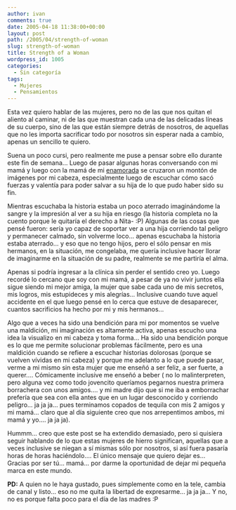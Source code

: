 ```yaml
---
author: ivan
comments: true
date: 2005-04-18 11:38:00+00:00
layout: post
path: /2005/04/strength-of-woman
slug: strength-of-woman
title: Strength of a Woman
wordpress_id: 1005
categories:
  - Sin categoría
tags:
  - Mujeres
  - Pensamientos
---
```


Esta vez quiero hablar de las mujeres, pero no de las que nos quitan el aliento al caminar, ni de las que muestran cada una de las delicadas líneas de su cuerpo, sino de las que están siempre detrás de nosotros, de aquellas que no les importa sacrificar todo por nosotros sin esperar nada a cambio, apenas un sencillo te quiero.

Suena un poco cursi, pero realmente me puse a pensar sobre ello durante este fin de semana... Luego de pasar algunas horas conversando con mi mamá y luego con la mamá de mi [enamorada](https://nitadp.blogspot.com/) se cruzaron un montón de imágenes por mi cabeza, especialmente luego de escuchar cómo sacó fuerzas y valentía para poder salvar a su hija de lo que pudo haber sido su fin.

Mientras escuchaba la historia estaba un poco aterrado imaginándome la sangre y la impresión al ver a su hija en riesgo (la historia completa no la cuento porque le quitaría el derecho a Nita- :P) Algunas de las cosas que pensé fueron: sería yo capaz de soportar ver a una hija corriendo tal peligro y permanecer calmado, sin volverme loco... apenas escuchaba la historia estaba aterrado... y eso que no tengo hijos, pero el sólo pensar en mis hermanos, en la situación, me congelaba, me quería inclusive hacer llorar de imaginarme en la situación de su padre, realmente se me partiría el alma.

Apenas si podría ingresar a la clínica sin perder el sentido creo yo. Luego recordé lo cercano que soy con mi mamá, a pesar de ya no vivir juntos ella sigue siendo mi mejor amiga, la mujer que sabe cada uno de mis secretos, mis logros, mis estupideces y mis alegrías... Inclusive cuando tuve aquel accidente en el que luego pensé en lo cerca que estuve de desaparecer, cuantos sacrificios ha hecho por mi y mis hermanos...

Algo que a veces ha sido una bendición para mi por momentos se vuelve una maldición, mi imaginación es altamente activa, apenas escucho una idea la visualizo en mi cabeza y toma forma... Ha sido una bendición porque es lo que me permite solucionar problemas fácilmente, pero es una maldición cuando se refiere a escuchar historias dolorosas (porque se vuelven vívidas en mi cabeza) y porque me adelanto a lo que puede pasar, verme a mi mismo sin esta mujer que me enseñó a ser feliz, a ser fuerte, a querer.... Cómicamente inclusive me enseñó a beber ( no lo malinterpreten, pero alguna vez como todo jovencito queríamos pegarnos nuestra primera borrachera con unos amigos.... y mi madre dijo que si me iba a emborrachar prefería que sea con ella antes que en un lugar desconocido y corriendo peligro... ja ja ja... pues terminamos copados de tequila con mis 2 amigos y mi mamá... claro que al día siguiente creo que nos arrepentimos ambos, mi mamá y yo.... ja ja ja).

Hummm... creo que este post se ha extendido demasiado, pero si quisiera seguir hablando de lo que estas mujeres de hierro significan, aquellas que a veces inclusive se niegan a sí mismas sólo por nosotros, si así fuera pasaría horas de horas haciéndolo.... El único mensaje que quiero dejar es... Gracias por ser tú... mamá... por darme la oportunidad de dejar mi pequeña marca en este mundo.

**PD:** A quien no le haya gustado, pues simplemente como en la tele, cambia de canal y listo... eso no me quita la libertad de expresarme... ja ja ja... Y no, no es porque falta poco para el día de las madres :P
